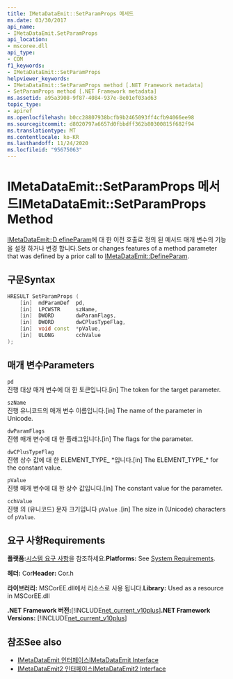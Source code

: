 ```yaml
---
title: IMetaDataEmit::SetParamProps 메서드
ms.date: 03/30/2017
api_name:
- IMetaDataEmit.SetParamProps
api_location:
- mscoree.dll
api_type:
- COM
f1_keywords:
- IMetaDataEmit::SetParamProps
helpviewer_keywords:
- IMetaDataEmit::SetParamProps method [.NET Framework metadata]
- SetParamProps method [.NET Framework metadata]
ms.assetid: a95a3908-9f87-4084-937e-8e01ef03ad63
topic_type:
- apiref
ms.openlocfilehash: b0cc28807938bcfb9b2465093ff4cfb94066ee98
ms.sourcegitcommit: d8020797a6657d0fbbdff362b80300815f682f94
ms.translationtype: MT
ms.contentlocale: ko-KR
ms.lasthandoff: 11/24/2020
ms.locfileid: "95675063"
---
```

# <a name="imetadataemitsetparamprops-method"></a><span data-ttu-id="7afeb-102">IMetaDataEmit::SetParamProps 메서드</span><span class="sxs-lookup"><span data-stu-id="7afeb-102">IMetaDataEmit::SetParamProps Method</span></span>

<span data-ttu-id="7afeb-103">[IMetaDataEmit::D efineParam](imetadataemit-defineparam-method.md)에 대 한 이전 호출로 정의 된 메서드 매개 변수의 기능을 설정 하거나 변경 합니다.</span><span class="sxs-lookup"><span data-stu-id="7afeb-103">Sets or changes features of a method parameter that was defined by a prior call to [IMetaDataEmit::DefineParam](imetadataemit-defineparam-method.md).</span></span>  
  
## <a name="syntax"></a><span data-ttu-id="7afeb-104">구문</span><span class="sxs-lookup"><span data-stu-id="7afeb-104">Syntax</span></span>  
  
```cpp  
HRESULT SetParamProps (
    [in]  mdParamDef  pd,
    [in]  LPCWSTR     szName,
    [in]  DWORD       dwParamFlags,
    [in]  DWORD       dwCPlusTypeFlag,
    [in]  void const  *pValue,
    [in]  ULONG       cchValue
);  
```  
  
## <a name="parameters"></a><span data-ttu-id="7afeb-105">매개 변수</span><span class="sxs-lookup"><span data-stu-id="7afeb-105">Parameters</span></span>  

 `pd`  
 <span data-ttu-id="7afeb-106">진행 대상 매개 변수에 대 한 토큰입니다.</span><span class="sxs-lookup"><span data-stu-id="7afeb-106">[in] The token for the target parameter.</span></span>  
  
 `szName`  
 <span data-ttu-id="7afeb-107">진행 유니코드의 매개 변수 이름입니다.</span><span class="sxs-lookup"><span data-stu-id="7afeb-107">[in] The name of the parameter in Unicode.</span></span>  
  
 `dwParamFlags`  
 <span data-ttu-id="7afeb-108">진행 매개 변수에 대 한 플래그입니다.</span><span class="sxs-lookup"><span data-stu-id="7afeb-108">[in] The flags for the parameter.</span></span>  
  
 `dwCPlusTypeFlag`  
 <span data-ttu-id="7afeb-109">진행 상수 값에 대 한 ELEMENT_TYPE_ \*입니다.</span><span class="sxs-lookup"><span data-stu-id="7afeb-109">[in] The ELEMENT_TYPE_\* for the constant value.</span></span>  
  
 `pValue`  
 <span data-ttu-id="7afeb-110">진행 매개 변수에 대 한 상수 값입니다.</span><span class="sxs-lookup"><span data-stu-id="7afeb-110">[in] The constant value for the parameter.</span></span>  
  
 `cchValue`  
 <span data-ttu-id="7afeb-111">진행 의 (유니코드) 문자 크기입니다 `pValue` .</span><span class="sxs-lookup"><span data-stu-id="7afeb-111">[in] The size in (Unicode) characters of `pValue`.</span></span>  
  
## <a name="requirements"></a><span data-ttu-id="7afeb-112">요구 사항</span><span class="sxs-lookup"><span data-stu-id="7afeb-112">Requirements</span></span>  

 <span data-ttu-id="7afeb-113">**플랫폼:**[시스템 요구 사항](../../get-started/system-requirements.md)을 참조하세요.</span><span class="sxs-lookup"><span data-stu-id="7afeb-113">**Platforms:** See [System Requirements](../../get-started/system-requirements.md).</span></span>  
  
 <span data-ttu-id="7afeb-114">**헤더:** Cor</span><span class="sxs-lookup"><span data-stu-id="7afeb-114">**Header:** Cor.h</span></span>  
  
 <span data-ttu-id="7afeb-115">**라이브러리:** MSCorEE.dll에서 리소스로 사용 됩니다.</span><span class="sxs-lookup"><span data-stu-id="7afeb-115">**Library:** Used as a resource in MSCorEE.dll</span></span>  
  
 <span data-ttu-id="7afeb-116">**.NET Framework 버전:**[!INCLUDE[net_current_v10plus](../../../../includes/net-current-v10plus-md.md)]</span><span class="sxs-lookup"><span data-stu-id="7afeb-116">**.NET Framework Versions:** [!INCLUDE[net_current_v10plus](../../../../includes/net-current-v10plus-md.md)]</span></span>  
  
## <a name="see-also"></a><span data-ttu-id="7afeb-117">참조</span><span class="sxs-lookup"><span data-stu-id="7afeb-117">See also</span></span>

- [<span data-ttu-id="7afeb-118">IMetaDataEmit 인터페이스</span><span class="sxs-lookup"><span data-stu-id="7afeb-118">IMetaDataEmit Interface</span></span>](imetadataemit-interface.md)
- [<span data-ttu-id="7afeb-119">IMetaDataEmit2 인터페이스</span><span class="sxs-lookup"><span data-stu-id="7afeb-119">IMetaDataEmit2 Interface</span></span>](imetadataemit2-interface.md)
